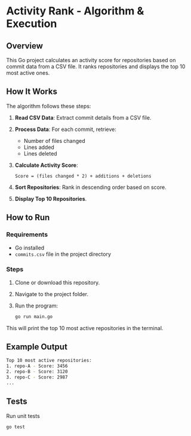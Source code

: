# Activity Rank - Algorithm & Execution

## Overview
This Go project calculates an activity score for repositories based on commit data from a CSV file. It ranks repositories and displays the top 10 most active ones.

## How It Works
The algorithm follows these steps:

1. **Read CSV Data**: Extract commit details from a CSV file.
2. **Process Data**: For each commit, retrieve:
   - Number of files changed
   - Lines added
   - Lines deleted
3. **Calculate Activity Score**:
   
   ```
   Score = (files changed * 2) + additions + deletions
   ```
4. **Sort Repositories**: Rank in descending order based on score.
5. **Display Top 10 Repositories**.

## How to Run

### Requirements
- Go installed
- `commits.csv` file in the project directory

### Steps

1. Clone or download this repository.
2. Navigate to the project folder.
3. Run the program:
   
   ```sh
   go run main.go
   ```

This will print the top 10 most active repositories in the terminal.

## Example Output

```sh
Top 10 most active repositories:
1. repo-A - Score: 3456
2. repo-B - Score: 3120
3. repo-C - Score: 2987
...
```

## Tests

Run unit tests
   ```sh
   go test
   ```